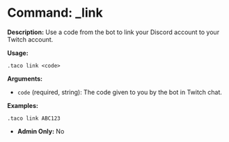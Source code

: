 # Command: _link

**Description:**
Use a code from the bot to link your Discord account to your Twitch account.

**Usage:**

```text
.taco link <code>
```

**Arguments:**

- `code` (required, string): The code given to you by the bot in Twitch chat.

**Examples:**

```text
.taco link ABC123
```

- **Admin Only:** No
